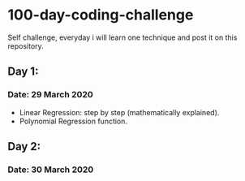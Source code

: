# 100-day-coding-challenge
Self challenge, everyday i will learn one technique and post it on this repository. 
## Day 1: 
### Date: 29 March 2020
- Linear Regression: step by step (mathematically explained). 
- Polynomial Regression function. 
## Day 2: 
### Date: 30 March 2020
